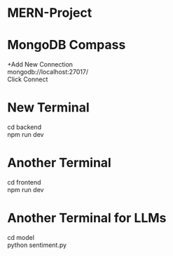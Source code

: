 # MERN-Project

# MongoDB Compass
+Add New Connection <br>
mongodb://localhost:27017/ <br>
Click Connect

# New Terminal
cd backend <br>
npm run dev

# Another Terminal
cd frontend <br>
npm run dev

# Another Terminal for LLMs
cd model <br>
python sentiment.py